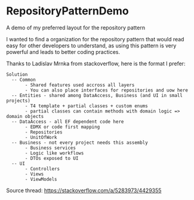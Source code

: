 # RepositoryPatternDemo
A demo of my preferred layout for the repository pattern

I wanted to find a organization for the repository pattern that would read easy for other developers to understand, as using this pattern is very powerful and leads to better coding practices.

Thanks to Ladislav Mrnka from stackoverflow, here is the format I prefer:
```
Solution
  -- Common
       - Shared features used accross all layers
       - You can also place interfaces for repositories and uow here
  -- Entities - shared among DataAccess, Business (and UI in small projects)
       - T4 template + partial classes + custom enums  
       - partial classes can contain methods with domain logic => domain objects 
  -- DataAccess - all EF dependent code here
       - EDMX or code first mapping
       - Repositories
       - UnitOfWork
  -- Business - not every project needs this assembly
       - Business services 
       - Logic like workflows
       - DTOs exposed to UI
  -- UI
       - Controllers
       - Views
       - ViewModels
```
Source thread: https://stackoverflow.com/a/5283973/4429355
